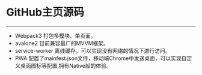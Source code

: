 # GitHub主页源码
****************
*  Webpack3 打包多模块、单页面。
*  avalone2 目前兼容最广的MVVM框架。
*  service-worker 离线缓存，可以实现没有网络的情况下进行访问。
*  PWA 配置了mainfest.json文件，移动端Chrome中发送桌面，可以实现自定义桌面图标等配置,拥有Native般的体验。
